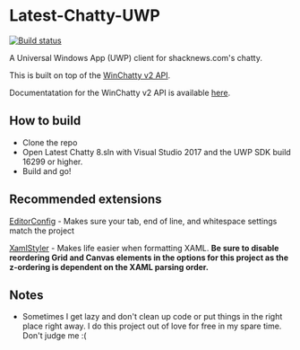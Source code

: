 # Latest-Chatty-UWP
[![Build status](https://boarder2.visualstudio.com/Latest%20Chatty/_apis/build/status/Latest%20Chatty-Universal%20Windows%20Platform-CI)](https://boarder2.visualstudio.com/Latest%20Chatty/_build/latest?definitionId=5)

A Universal Windows App (UWP) client for shacknews.com's chatty.

This is built on top of the [WinChatty v2 API](https://github.com/latestchatty/winchatty-server).

Documentatation for the WinChatty v2 API is available [here](http://winchatty.com/v2/readme).

How to build
------
 - Clone the repo
 - Open Latest Chatty 8.sln with Visual Studio 2017 and the UWP SDK build 16299 or higher.
 - Build and go!

Recommended extensions
------
[EditorConfig](https://visualstudiogallery.msdn.microsoft.com/c8bccfe2-650c-4b42-bc5c-845e21f96328) - Makes sure your tab, end of line, and whitespace settings match the project

[XamlStyler](https://visualstudiogallery.msdn.microsoft.com/3de2a3c6-def5-42c4-924d-cc13a29ff5b7) - Makes life easier when formatting XAML. **Be sure to disable reordering Grid and Canvas elements in the options for this project as the z-ordering is dependent on the XAML parsing order.**

Notes
-----
- Sometimes I get lazy and don't clean up code or put things in the right place right away.  I do this project out of love for free in my spare time.  Don't judge me :(
